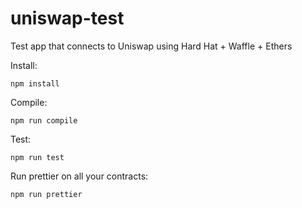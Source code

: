 # uniswap-test
Test app that connects to Uniswap using Hard Hat + Waffle + Ethers

Install:
```
npm install
```

Compile:
```
npm run compile
```

Test:
```
npm run test
```

Run prettier on all your contracts:
```
npm run prettier
```
